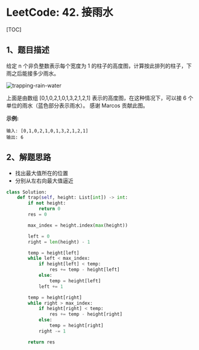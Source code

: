 # LeetCode: 42. 接雨水

[TOC]

## 1、题目描述

给定 n 个非负整数表示每个宽度为 1 的柱子的高度图，计算按此排列的柱子，下雨之后能接多少雨水。

![trapping-rain-water](https://assets.leetcode-cn.com/aliyun-lc-upload/uploads/2018/10/22/rainwatertrap.png)

上面是由数组 [0,1,0,2,1,0,1,3,2,1,2,1] 表示的高度图，在这种情况下，可以接 6 个单位的雨水（蓝色部分表示雨水）。 感谢 Marcos 贡献此图。

**示例:**

```
输入: [0,1,0,2,1,0,1,3,2,1,2,1]
输出: 6
```



## 2、解题思路

- 找出最大值所在的位置
- 分别从左右向最大值逼近

```python
class Solution:
    def trap(self, height: List[int]) -> int:
        if not height:
            return 0
        res = 0

        max_index = height.index(max(height))

        left = 0
        right = len(height) - 1

        temp = height[left]
        while left < max_index:
            if height[left] < temp:
                res += temp - height[left]
            else:
                temp = height[left]
            left += 1

        temp = height[right]
        while right > max_index:
            if height[right] < temp:
                res += temp - height[right]
            else:
                temp = height[right]
            right -= 1

        return res
```

